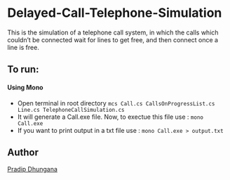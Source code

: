 # Delayed-Call-Telephone-Simulation 

This is the simulation of a telephone call system, in which the calls which couldn’t be connected wait for lines to get free, and then connect once a line is free.

## To run:
#### Using Mono
* Open terminal in root directory
 ```mcs Call.cs CallsOnProgressList.cs Line.cs TelephoneCallSimulation.cs```
* It will generate a Call.exe file. Now, to exectue this file use :
 ```mono Call.exe```
* If you want to print output in a txt file use :
 ```mono Call.exe > output.txt```

## Author
[Pradip Dhungana](https://www.dhunganaPradip.com.np)